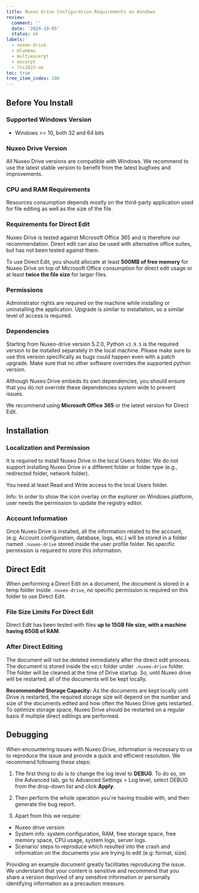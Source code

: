 ```yaml
---
title: Nuxeo Drive Configuration Requirements on Windows
review:
  comment: ''
  date: '2024-10-05'
  status: ok
labels:
  - nuxeo-drive
  - mlumeau
  - multiexcerpt
  - excerpt
  - lts2023-ok
toc: true
tree_item_index: 100
---
```


## Before You Install

### Supported Windows Version 

- Windows >= 10, both 32 and 64 bits

### Nuxeo Drive Version 

All Nuxeo Drive versions are compatible with Windows. We recommend to use the latest stable version to benefit from the latest bugfixes and improvements.
  
### CPU and RAM Requirements 

Resources consumption depends mostly on the third-party application used for file editing as well as the size of the file. 
### Requirements for Direct Edit
Nuxeo Drive is tested against Microsoft Office 365 and is therefore our recommendation. Direct edit can also be used with alternative office suites, but has not been tested against them.

To use Direct Edit, you should allocate at least **500MB of free memory** for Nuxeo Drive on top of Microsoft Office consumption for direct edit usage or at least **twice the file size** for larger files.

### Permissions 

Administrator rights are required on the machine while installing or uninstalling the application. Upgrade is similar to installation, so a similar level of access is required.  

### Dependencies 

Starting from Nuxeo-drive version 5.2.0, Python `v3.9.5` is the required version to be installed separately in the local machine. Please make sure to use this version specifically as bugs could happen even with a patch upgrade.
Make sure that no other software overrides the supported python version. 

Although Nuxeo Drive embeds its own dependencies, you should ensure that you do not override these dependencies system wide to prevent issues. 

We recommend using **Microsoft Office 365** or the latest version for Direct Edit.  

## Installation 

### Localization and Permission

It is required to install Nuxeo Drive in the local Users folder. We do not support installing Nuxeo Drive in a different folder or folder type (e.g., redirected folder, network folder).

You need at least Read and Write access to the local Users folder. 

Info: 
In order to show the icon overlay on the explorer on Windows platform, user needs the permission to update the registry editor. 

### Account Information 

Once Nuxeo Drive is installed, all the information related to the account, (e.g: Account configuration, database, logs, etc.) will be stored in a folder named `.nuxeo-drive` stored inside the user profile folder. No specific permission is required to store this information. 

## Direct Edit

When performing a Direct Edit on a document, the document is stored in a temp folder inside `.nuxeo-drive`, no specific permission is required on this folder to use Direct Edit. 

### File Size Limits For Direct Edit

Direct Edit has been tested with files **up to 15GB file size, with a machine having 65GB of RAM**. 

### After Direct Editing 

The document will not be deleted immediately after the direct edit process. The document is stored inside the `edit` folder under `.nuxeo-drive` folder. The folder will be cleaned at the time of Drive startup. So, until Nuxeo drive will be restarted, all of the documents will be kept locally.

**Recommended Storage Capacity:**
As the documents are kept locally until Drive is restarted, the required storage size will depend on the number and size of the documents edited and how often the Nuxeo Drive gets restarted.
To optimize storage space, Nuxeo Drive should be restarted on a regular basis if multiple direct editings are performed.

## Debugging 

When encountering issues with Nuxeo Drive, information is necessary to us to reproduce the issue and provide a quick and efficient resolution. We recommend following these steps:
1. The first thing to do is to change the log level to **DEBUG**. To do so, on the Advanced tab, go to Advanced Settings > Log level, select DEBUG from the drop-down list and click **Apply**. 

2. Then perform the whole operation you're having trouble with, and then generate the bug report. 

3. Apart from this we require:
- Nuxeo drive version
- System info: system configuration, RAM, free storage space, free memory space, CPU usage, system logs, server logs.  
- Scenario/ steps to reproduce which resulted into the crash and information on the documents you are trying to edit (e.g: format, size). 

Providing an example document greatly facilitates reproducing the issue. We understand that your content is sensitive and recommend that you share a version deprived of any sensitive information or personally identifying information as a precaution measure.
